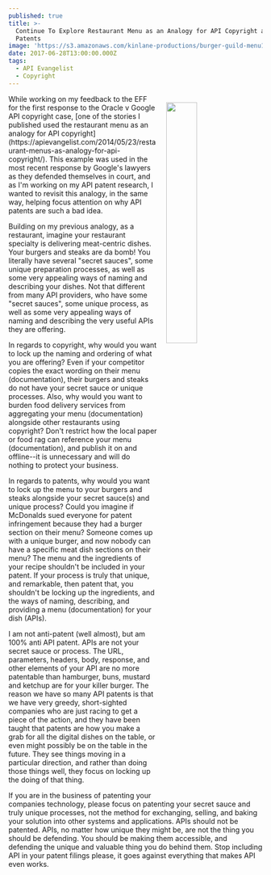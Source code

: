 ```yaml
---
published: true
title: >-
  Continue To Explore Restaurant Menu as an Analogy for API Copyright and
  Patents
image: 'https://s3.amazonaws.com/kinlane-productions/burger-guild-menu1.jpg'
date: 2017-06-28T13:00:00.000Z
tags:
  - API Evangelist
  - Copyright
---
```

<p><a href="https://portlandfoodcartadventures.com/2013/01/23/burger-guild-food-cart-a-portland-food-cart-review/"><img src="https://s3.amazonaws.com/kinlane-productions/burger-guild-menu1.jpg" align="right" width="35%" style="padding: 15px;" /></a></p>While working on my feedback to the EFF for the first response to the Oracle v Google API copyright case, [one of the stories I published used the restaurant menu as an analogy for API copyright](https://apievangelist.com/2014/05/23/restaurant-menus-as-analogy-for-api-copyright/). This example was used in the most recent response by Google's lawyers as they defended themselves in court, and as I'm working on my API patent research, I wanted to revisit this analogy, in the same way, helping focus attention on why API patents are such a bad idea. 

Building on my previous analogy, as a restaurant, imagine your restaurant specialty is delivering meat-centric dishes. Your burgers and steaks are da bomb! You literally have several "secret sauces", some unique preparation processes, as well as some very appealing ways of naming and describing your dishes. Not that different from many API providers, who have some "secret sauces", some unique process, as well as some very appealing ways of naming and describing the very useful APIs they are offering. 

In regards to copyright, why would you want to lock up the naming and ordering of what you are offering? Even if your competitor copies the exact wording on their menu (documentation), their burgers and steaks do not have your secret sauce or unique processes. Also, why would you want to burden food delivery services from aggregating your menu (documentation) alongside other restaurants using copyright? Don't restrict how the local paper or food rag can reference your menu (documentation), and publish it on and offline--it is unnecessary and will do nothing to protect your business. 

In regards to patents, why would you want to lock up the menu to your burgers and steaks alongside your secret sauce(s) and unique process? Could you imagine if McDonalds sued everyone for patent infringement because they had a burger section on their menu? Someone comes up with a unique burger, and now nobody can have a specific meat dish sections on their menu? The menu and the ingredients of your recipe shouldn't be included in your patent. If your process is truly that unique, and remarkable, then patent that, you shouldn't be locking up the ingredients, and the ways of naming, describing, and providing a menu (documentation) for your dish (APIs). 

I am not anti-patent (well almost), but am 100% anti API patent. APIs are not your secret sauce or process. The URL, parameters, headers, body, response, and other elements of your API are no more patentable than hamburger, buns, mustard and ketchup are for your killer burger. The reason we have so many API patents is that we have very greedy, short-sighted companies who are just racing to get a piece of the action, and they have been taught that patents are how you make a grab for all the digital dishes on the table, or even might possibly be on the table in the future. They see things moving in a particular direction, and rather than doing those things well, they focus on locking up the doing of that thing.

If you are in the business of patenting your companies technology, please focus on patenting your secret sauce and truly unique processes, not the method for exchanging, selling, and baking your solution into other systems and applications. APIs should not be patented. APIs, no matter how unique they might be, are not the thing you should be defending. You should be making them accessible, and defending the unique and valuable thing you do behind them. Stop including API in your patent filings please, it goes against everything that makes API even works.

